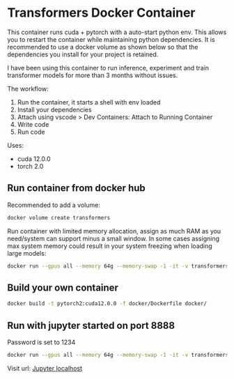 # Transformers Docker Container

This container runs cuda + pytorch with a auto-start python env. This allows you to restart the container while maintaining python dependencies. It is recommended to use a docker volume as shown below so that the dependencies you install for your project is retained.

I have been using this container to run inference, experiment and train transformer models for more than 3 months without issues.

The workflow:

1. Run the container, it starts a shell with env loaded
2. Install your dependencies
3. Attach using vscode > Dev Containers: Attach to Running Container
4. Write code
5. Run code

Uses:

- cuda 12.0.0
- torch 2.0

## Run container from docker hub

Recommended to add a volume:

```bash
docker volume create transformers
```

Run container with limited memory allocation, assign as much RAM as you need/system can support minus a small window. In some cases assigning max system memory could result in your system freezing when loading large models:

```bash
docker run --gpus all --memory 64g --memory-swap -1 -it -v transformers:/transformers -p 8888:8888 abacaj90/pytorch2:cuda12.0.0
```

## Build your own container

```bash
docker build -t pytorch2:cuda12.0.0 -f docker/Dockerfile docker/
```

## Run with jupyter started on port 8888

Password is set to 1234

```bash
docker run --gpus all --memory 64g --memory-swap -1 -it -v transformers:/transformers -e JUPYTER_PASSWORD=1234 -p 8888:8888 abacaj90/pytorch2:cuda12.0.0
```

Visit url:
[Jupyter localhost](http://127.0.0.1:8888/login?next=%2Flab%3F)

